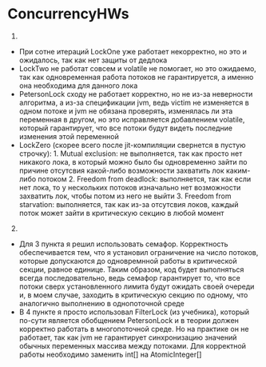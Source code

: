 # ConcurrencyHWs
1) 
* При сотне итераций LockOne уже работает некорректно, но это и ожидалось, так как нет защиты от дедлока
* LockTwo не работат совсем и volatile не помогает, но это ожидаемо, так как одновременная работа потоков не гарантируется, а именно она необходима для данного лока
* PetersonLock сходу не работает корректно, но не из-за неверности алгоритма, а из-за спецификации jvm, ведь victim не изменяется в одном потоке и jvm не обязана проверять, изменялась ли эта переменная в другом, но это исправляется добавлением volatile, который гарантирует, что все потоки будут видеть последние изменения этой переменной
* LockZero (скорее всего после jit-компиляции свернется в пустую строчку):
        1. Mutual exclusion: не выполняется, так как просто нет никакого лока, в который можно было бы одновременно зайти по причине отсутсвия какой-либо возможности захватить лок каким-либо потоком
        2. Freedom from deadlock: выполняется, так как если нет лока, то у нескольких потоков изначально нет возможности захватить лок, чтобы потом из него не выйти
        3. Freedom from starvation: выполняется, так как из-за отсутсвия локов, каждый поток может зайти в критическую секцию в любой момент
2)
* Для 3 пункта я решил использовать семафор. Корректность обеспечивается тем, что я установил ограничение на число потоков, которые допускаются до одновремнной работы в критической секции, равное единице. Таким образом, код будет выполняться всегда последовательно, ведь семафор гарантирует то, что все потоки сверх установленного лимита будут ожидать своей очереди и, в моем случае, заходить в критическую секцию по одному, что аналогично выполнению в однопоточной среде
* В 4 пункте я просто использовал FilterLock (из учебника), который по-сути является обобщением PetersonLock и в теории должен корректно работать в многопоточной среде. Но на практике он не работает, так как jvm не гарантирует синхронизацию значений обычных переменных массива между потоками. Для корректной работы необходимо заменить int[] на AtomicInteger[]